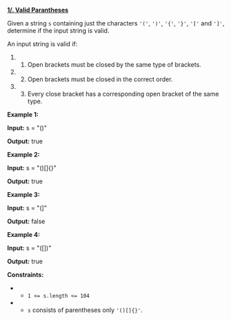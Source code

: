 [**1/. Valid Parantheses**](https://leetcode.com/problems/valid-parentheses)

Given a string `s` containing just the characters `'('`, `')'`, `'{'`, `'}'`, `'['` and `']'`, determine if the input string is valid.

An input string is valid if:

1. 1. Open brackets must be closed by the same type of brackets.
1. 2. Open brackets must be closed in the correct order.
1. 3. Every close bracket has a corresponding open bracket of the same type.

**Example 1:**

**Input:** s = "()"

**Output:** true

**Example 2:**

**Input:** s = "()\[\]{}"

**Output:** true

**Example 3:**

**Input:** s = "(\]"

**Output:** false

**Example 4:**

**Input:** s = "(\[\])"

**Output:** true

**Constraints:**

- - `1 <= s.length <= 104`
- - `s` consists of parentheses only `'()[]{}'`.
